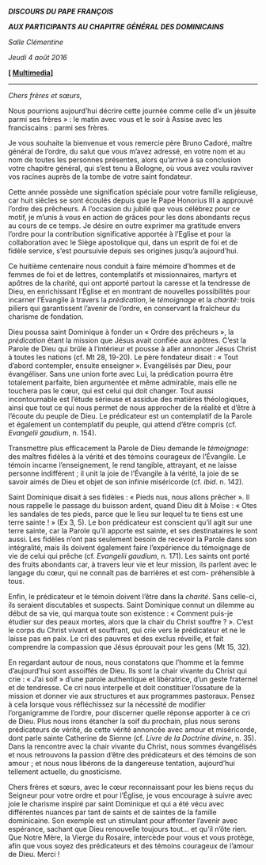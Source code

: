 ***DISCOURS DU PAPE FRANÇOIS***

***AUX PARTICIPANTS AU CHAPITRE GÉNÉRAL DES DOMINICAINS***

*Salle Clémentine*

*Jeudi 4 août 2016*

**[ [Multimedia](http://w2.vatican.va/content/francesco/fr/events/event.dir.html/content/vaticanevents/fr/2016/8/4/domenicani.html)]**

* * *

*Chers frères et sœurs,*

Nous pourrions aujourd’hui décrire cette journée comme celle d’« un jésuite parmi ses frères » : le matin avec vous et le soir à Assise avec les franciscains : parmi ses frères.

Je vous souhaite la bienvenue et vous remercie père Bruno Cadoré, maître général de l’ordre, du salut que vous m’avez adressé, en votre nom et au nom de toutes les personnes présentes, alors qu’arrive à sa conclusion votre chapitre général, qui s’est tenu à Bologne, où vous avez voulu raviver vos racines auprès de la tombe de votre saint fondateur.

Cette année possède une signification spéciale pour votre famille religieuse, car huit siècles se sont écoulés depuis que le Pape Honorius III a approuvé l’ordre des prêcheurs. A l’occasion du jubilé que vous célébrez pour ce motif, je m’unis à vous en action de grâces pour les dons abondants reçus au cours de ce temps. Je désire en outre exprimer ma gratitude envers l’ordre pour la contribution significative apportée à l’Eglise et pour la collaboration avec le Siège apostolique qui, dans un esprit de foi et de fidèle service, s’est poursuivie depuis ses origines jusqu’à aujourd’hui.

Ce huitième centenaire nous conduit à faire mémoire d’hommes et de femmes de foi et de lettres, contemplatifs et missionnaires, martyrs et apôtres de la charité, qui ont apporté partout la caresse et la tendresse de Dieu, en enrichissant l’Église et en montrant de nouvelles possibilités pour incarner l’Évangile à travers la *prédication*, le *témoignage* et la *charité*: trois piliers qui garantissent l’avenir de l’ordre, en conservant la fraîcheur du charisme de fondation.

Dieu poussa saint Dominique à fonder un « Ordre des prêcheurs », la *prédication* étant la mission que Jésus avait confiée aux apôtres. C’est la Parole de Dieu qui brûle à l’intérieur et pousse à aller annoncer Jésus Christ à toutes les nations (cf. Mt 28, 19-20). Le père fondateur disait : « Tout d’abord contempler, ensuite enseigner ». Evangélisés par Dieu, pour évangéliser. Sans une union forte avec Lui, la prédication pourra être totalement parfaite, bien argumentée et même admirable, mais elle ne touchera pas le cœur, qui est celui qui doit changer. Tout aussi incontournable est l’étude sérieuse et assidue des matières théologiques, ainsi que tout ce qui nous permet de nous approcher de la réalité et d’être à l’écoute du peuple de Dieu. Le prédicateur est un contemplatif de la Parole et également un contemplatif du peuple, qui attend d’être compris (cf. *Evangelii gaudium*, n. 154).

Transmettre plus efficacement la Parole de Dieu demande le *témoignage*: des maîtres fidèles à la vérité et des témoins courageux de l’Évangile. Le témoin incarne l’enseignement, le rend tangible, attrayant, et ne laisse personne indifférent ; il unit la joie de l’Évangile à la vérité, la joie de se savoir aimés de Dieu et objet de son infinie miséricorde (cf. *ibid*. n. 142).

Saint Dominique disait à ses fidèles : « Pieds nus, nous allons prêcher ». Il nous rappelle le passage du buisson ardent, quand Dieu dit à Moïse : « Otes les sandales de tes pieds, parce que le lieu sur lequel tu te tiens est une terre sainte ! » (Ex 3, 5). Le bon prédicateur est conscient qu’il agit sur une terre sainte, car la Parole qu’il apporte est sainte, et ses destinataires le sont aussi. Les fidèles n’ont pas seulement besoin de recevoir la Parole dans son intégralité, mais ils doivent également faire l’expérience du témoignage de vie de celui qui prêche (cf. *Evangelii gaudium*, n. 171). Les saints ont porté des fruits abondants car, à travers leur vie et leur mission, ils parlent avec le langage du cœur, qui ne connaît pas de barrières et est com- préhensible à tous.

Enfin, le prédicateur et le témoin doivent l’être dans la *charité*. Sans celle-ci, ils seraient discutables et suspects. Saint Dominique connut un dilemme au début de sa vie, qui marqua toute son existence : « Comment puis-je étudier sur des peaux mortes, alors que la chair du Christ souffre ? ». C’est le corps du Christ vivant et souffrant, qui crie vers le prédicateur et ne le laisse pas en paix. Le cri des pauvres et des exclus réveille, et fait comprendre la compassion que Jésus éprouvait pour les gens (Mt 15, 32).

En regardant autour de nous, nous constatons que l’homme et la femme d’aujourd’hui sont assoiffés de Dieu. Ils sont la chair vivante du Christ qui crie : « J’ai soif » d’une parole authentique et libératrice, d’un geste fraternel et de tendresse. Ce cri nous interpelle et doit constituer l’ossature de la mission et donner vie aux structures et aux programmes pastoraux. Pensez à cela lorsque vous réfléchissez sur la nécessité de modifier l’organigramme de l’ordre, pour discerner quelle réponse apporter à ce cri de Dieu. Plus nous irons étancher la soif du prochain, plus nous serons prédicateurs de vérité, de cette vérité annoncée avec amour et miséricorde, dont parle sainte Catherine de Sienne (cf. *Livre de la Doctrine divine*, n. 35). Dans la rencontre avec la chair vivante du Christ, nous sommes évangélisés et nous retrouvons la passion d’être des prédicateurs et des témoins de son amour ; et nous nous libérons de la dangereuse tentation, aujourd’hui tellement actuelle, du gnosticisme.

Chers frères et sœurs, avec le cœur reconnaissant pour les biens reçus du Seigneur pour votre ordre et pour l’Église, je vous encourage à suivre avec joie le charisme inspiré par saint Dominique et qui a été vécu avec différentes nuances par tant de saints et de saintes de la famille dominicaine. Son exemple est un stimulant pour affronter l’avenir avec espérance, sachant que Dieu renouvelle toujours tout… et qu’il n’ôte rien. Que Notre Mère, la Vierge du Rosaire, intercède pour vous et vous protège, afin que vous soyez des prédicateurs et des témoins courageux de l’amour de Dieu. Merci !